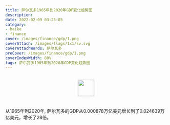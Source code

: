 ```yaml
---
title: 萨尔瓦多1965年到2020年GDP变化趋势图
description: 
date: 2022-02-09 03:25:05
category:
- baike
- finance
cover: /images/finance/gdp/1.png
coverAttach: /images/flags/1x1/sv.svg
coverAttachWords: 萨尔瓦多
preCover: /images/finance/gdp/1.png
coverIndexWidth: 80%
tags: 萨尔瓦多1965年到2020年GDP变化趋势图
---
```




<script src="/assets/js/charts/chart.js"></script>

<div style="text-align: center; margin: 30px 0; ">
    <img src="/images/flags/1x1/sv.svg" style="width: 50px; border: 1px solid #cccccc; ">
</div>

<div style="width: 98%; margin: 0 0 35px 0; ">
    <canvas id="myChart"></canvas>
</div>

<div>
<p class="paragraph">从1965年到2020年, 萨尔瓦多的GDP从0.000878万亿美元增长到了0.024639万亿美元，增长了28倍。</p>
</div>

<script>

    const dataGdp = {
        labels: [1965, 1966, 1967, 1968, 1969, 1970, 1971, 1972, 1973, 1974, 1975, 1976, 1977, 1978, 1979, 1980, 1981, 1982, 1983, 1984, 1985, 1986, 1987, 1988, 1989, 1990, 1991, 1992, 1993, 1994, 1995, 1996, 1997, 1998, 1999, 2000, 2001, 2002, 2003, 2004, 2005, 2006, 2007, 2008, 2009, 2010, 2011, 2012, 2013, 2014, 2015, 2016, 2017, 2018, 2019, 2020],
        datasets: [{
            label: '(万亿美元)  •  即刻编程  •  cn.hongkezhang.com',
            backgroundColor: 'rgb(0 0 128)',
            borderColor: 'rgb(0 0 128)',
            data: [0.000878, 0.000930, 0.000976, 0.001010, 0.001049, 0.001133, 0.001186, 0.001264, 0.001442, 0.001666, 0.001884, 0.002328, 0.002942, 0.003128, 0.003464, 0.003574, 0.003437, 0.003399, 0.003506, 0.003662, 0.003800, 0.003772, 0.003958, 0.004190, 0.004372, 0.004818, 0.005252, 0.005813, 0.006680, 0.007679, 0.008922, 0.009586, 0.010222, 0.010937, 0.011284, 0.011785, 0.012283, 0.012664, 0.013244, 0.013725, 0.014698, 0.016000, 0.017012, 0.017987, 0.017602, 0.018448, 0.020284, 0.021386, 0.021991, 0.022593, 0.023438, 0.024191, 0.024979, 0.026021, 0.026897, 0.024639],
            barPercentage: 0.3
        }]
    };

    const config = {
        type: 'line',
        data: dataGdp,
        options: {
            series: [
                {
                    barWidth: '20%'
                }
            ]
        }
    };

    const myChart = new Chart(
        document.getElementById('myChart'),
        config
    );
</script>
